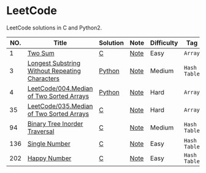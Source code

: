 LeetCode
========
LeetCode solutions in C and Python2.

|NO.|Title|Solution|Note|Difficulty|Tag|
|---|-----|--------|----|----------|---|
|1|[Two Sum](https://leetcode.com/problems/two-sum/description/)|[C](001.Two%20Sum/solution.h)|[Note](001.Two%20Sum)|Easy|`Array`|
|3|[Longest Substring Without Repeating Characters](https://leetcode.com/problems/longest-substring-without-repeating-characters/description/)|[Python](003.Longest%20Substring%20Without%20Repeating%20Characters/solution.py)|[Note](003.Longest%20Substring%20Without%20Repeating%20Characters)|Medium|`Hash Table`|
|4|[LeetCode/004.Median of Two Sorted Arrays](https://leetcode.com/problems/median-of-two-sorted-arrays/description/)|[Python](004.Median%20of%20Two%20Sorted%20Arrays/solution.py)|[Note](004.Median%20of%20Two%20Sorted%20Arrays)|Hard|`Array`|
|35|[LeetCode/035.Median of Two Sorted Arrays](https://leetcode.com/problems/search-insert-position/description/)|[C](035.Median%20of%20Two%20Sorted%20Arrays/solution.h)|[Note](035.Median%20of%20Two%20Sorted%20Arrays/)|Hard|`Array`|
|94|[Binary Tree Inorder Traversal](https://leetcode.com/problems/binary-tree-inorder-traversal/description/)|[C](094.Binary%20Tree%20Inorder%20Traversal/solution.h)|[Note](094.Binary%20Tree%20Inorder%20Traversal)|Medium|`Hash Table`|
|136|[Single Number](https://leetcode.com/problems/single-number/description/)|[C](136.Single%20Number/solution.h)|[Note](136.Single%20Number)|Easy|`Hash Table`|
|202|[Happy Number](https://leetcode.com/problems/happy-number/submissions/1)|[C](202.Happy%20Number/solution.h)|[Note](136.Happy%20Number)|Easy|`Hash Table`|